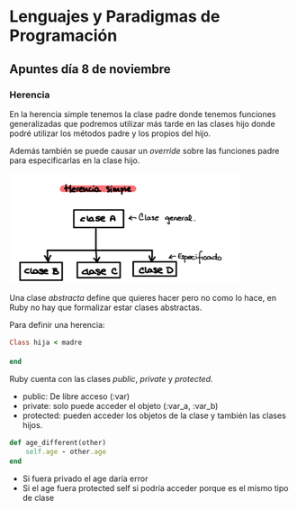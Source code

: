 # Lenguajes y Paradigmas de Programación

## Apuntes día 8 de noviembre

### Herencia

En la herencia simple tenemos la clase padre donde tenemos funciones generalizadas que podremos utilizar más tarde en las clases hijo donde podré utilizar los métodos padre y los propios del hijo.

Además también se puede causar un *override* sobre las funciones padre para especificarlas en la clase hijo.

![imagen1](1.png)

Una clase *abstracta* define que quieres hacer pero no como lo hace, en Ruby no hay que formalizar estar clases abstractas.

Para definir una herencia:
```ruby
Class hija < madre

end
```
Ruby cuenta con las clases _public_, _private_ y _protected_.

* public: De libre acceso (:var)
* private: solo puede acceder el objeto (:var_a, :var_b)
* protected: pueden acceder los objetos de la clase y también las clases hijos.

```ruby
def age_different(other)
    self.age - other.age
end
```

* Si fuera privado el age daría error
* Si el age fuera protected self si podría acceder porque es el mismo tipo de clase